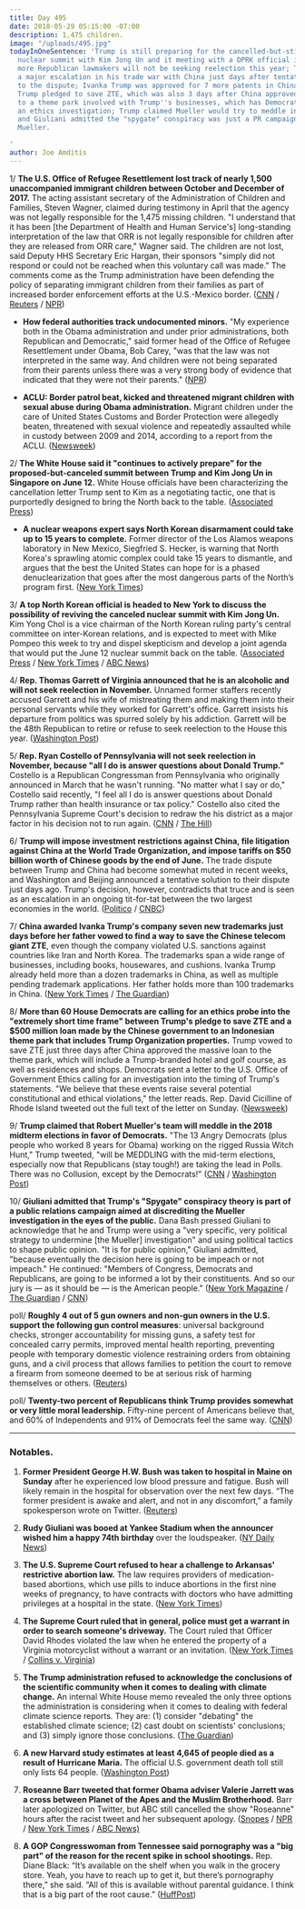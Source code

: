 ```yaml
---
title: Day 495
date: 2018-05-29 05:15:00 -07:00
description: 1,475 children.
image: "/uploads/495.jpg"
todayInOneSentence: 'Trump is still preparing for the cancelled-but-still-possible
  nuclear summit with Kim Jong Un and it meeting with a DPRK official in NYC; two
  more Republican lawmakers will not be seeking reelection this year; Trump announced
  a major escalation in his trade war with China just days after tentative solution
  to the dispute; Ivanka Trump was approved for 7 more patents in China days after
  Trump pledged to save ZTE, which was also 3 days after China approved a huge loan
  to a theme park involved with Trump''s businesses, which has Democrats calling for
  an ethics investigation; Trump claimed Mueller would try to meddle in the midterms;
  and Giuliani admitted the "spygate" conspiracy was just a PR campaign to discredit
  Mueller.

'
author: Joe Amditis
---
```


1/ **The U.S. Office of Refugee Resettlement lost track of nearly 1,500 unaccompanied immigrant children between October and December of 2017.** The acting assistant secretary of the Administration of Children and Families, Steven Wagner, claimed during testimony in April that the agency was not legally responsible for the 1,475 missing children. "I understand that it has been \[the Department of Health and Human Service's\] long-standing interpretation of the law that ORR is not legally responsible for children after they are released from ORR care," Wagner said. The children are not lost, said Deputy HHS Secretary Eric Hargan, their sponsors "simply did not respond or could not be reached when this voluntary call was made." The comments come as the Trump administration have been defending the policy of separating immigrant children from their families as part of increased border enforcement efforts at the U.S.-Mexico border. ([CNN](https://www.cnn.com/2018/05/26/politics/hhs-lost-track-1500-immigrant-children/index.html) / [Reuters](https://www.reuters.com/article/us-usa-immigration-children/u-s-official-says-agency-did-not-lose-immigrant-children-idUSKCN1IU061) / [NPR](https://www.npr.org/2018/05/28/615010170/how-the-trump-administrations-family-separation-policy-is-playing-out))

* **How federal authorities track undocumented minors.** "My experience both in the Obama administration and under prior administrations, both Republican and Democratic," said former head of the Office of Refugee Resettlement under Obama, Bob Carey, "was that the law was not interpreted in the same way. And children were not being separated from their parents unless there was a very strong body of evidence that indicated that they were not their parents." ([NPR](https://www.npr.org/2018/05/28/615010177/how-federal-authorities-track-undocumented-minors))

* **ACLU: Border patrol beat, kicked and threatened migrant children with sexual abuse during Obama administration.** Migrant children under the care of United States Customs and Border Protection were allegedly beaten, threatened with sexual violence and repeatedly assaulted while in custody between 2009 and 2014, according to a report from the ACLU. ([Newsweek](http://www.newsweek.com/customs-and-border-control-beat-kicked-and-threatened-migrant-children-under-941385)) 

2/  **The White House said it "continues to actively prepare" for the proposed-but-canceled summit between Trump and Kim Jong Un in Singapore on June 12.** White House officials have been characterizing the cancellation letter Trump sent to Kim as a negotiating tactic, one that is purportedly designed to bring the North back to the table. ([Associated Press](https://apnews.com/f984309e8f56481eaec542417993c5b4))

* **A nuclear weapons expert says North Korean disarmament could take up to 15 years to complete.** Former director of the Los Alamos weapons laboratory in New Mexico, Siegfried S. Hecker, is warning that North Korea's sprawling atomic complex could take 15 years to dismantle, and argues that the best the United States can hope for is a phased denuclearization that goes after the most dangerous parts of the North’s program first. ([New York Times](https://www.nytimes.com/2018/05/28/us/politics/north-korea-nuclear-disarmament-could-take-15-years-expert-warns.html))

3/ **A top North Korean official is headed to New York to discuss the possibility of reviving the canceled nuclear summit with Kim Jong Un.** Kim Yong Chol is a vice chairman of the North Korean ruling party's central committee on inter-Korean relations, and is expected to meet with Mike Pompeo this week to try and dispel skepticism and develop a joint agenda that would put the June 12 nuclear summit back on the table. ([Associated Press](https://apnews.com/7ee5dcf4d1da42d88edec092ec9f4bac) / [New York Times](https://www.nytimes.com/2018/05/27/us/politics/us-north-korea-trump-summit-meeting.html) / [ABC News](https://abcnews.go.com/Politics/us-north-korean-officials-laying-groundwork-off-back/story?id=55498792))

4/ **Rep. Thomas Garrett of Virginia announced that he is an alcoholic and will not seek reelection in November.** Unnamed former staffers recently accused Garrett and his wife of mistreating them and making them into their personal servants while they worked for Garrett's office. Garrett insists his departure from politics was spurred solely by his addiction. Garrett will be the 48th Republican to retire or refuse to seek reelection to the House this year. ([Washington Post](https://www.washingtonpost.com/local/virginia-politics/rep-garrett-announces-he-is-an-alcoholic-and-will-not-seek-re-election/2018/05/28/40e8839a-62b2-11e8-99d2-0d678ec08c2f_story.html?utm_term=.d32dd10b0254))

5/ **Rep. Ryan Costello of Pennsylvania will not seek reelection in November, because "all I do is answer questions about Donald Trump."** Costello is a Republican Congressman from Pennsylvania who originally announced in March that he wasn't running. "No matter what I say or do," Costello said recently, "I feel all I do is answer questions about Donald Trump rather than health insurance or tax policy." Costello also cited the Pennsylvania Supreme Court's decision to redraw the his district as a major factor in his decision not to run again. ([CNN](https://www.cnn.com/2018/05/26/politics/house-retirements-ryan-costello-jeff-flake-ileana-ros-lehtinen/index.html) / [The Hill](http://thehill.com/homenews/house/389597-gop-congressman-says-hes-leaving-congress-because-all-i-do-is-answer-questions))

6/ **Trump will impose investment restrictions against China, file litigation against China at the World Trade Organization, and impose tariffs on $50 billion worth of Chinese goods by the end of June.** The trade dispute between Trump and China had become somewhat muted in recent weeks, and Washington and Beijing announced a tentative solution to their dispute just days ago. Trump's decision, however, contradicts that truce and is seen as an escalation in an ongoing tit-for-tat between the two largest economies in the world. ([Politico](https://www.politico.com/story/2018/05/29/trump-china-tariffs-610042) / [CNBC](https://www.cnbc.com/2018/05/29/white-house-threatens-to-subject-50-billion-worth-of-chinese-goods-to-a-25-percent-tariff.html))

7/ **China awarded Ivanka Trump's company seven new trademarks just days before her father vowed to find a way to save the Chinese telecom giant ZTE**, even though the company violated U.S. sanctions against countries like Iran and North Korea. The trademarks span a wide range of businesses, including books, housewares, and cushions. Ivanka Trump already held more than a dozen trademarks in China, as well as multiple pending trademark applications. Her father holds more than 100 trademarks in China. ([New York Times](https://www.nytimes.com/2018/05/28/business/ivanka-trump-china-trademarks.html) / [The Guardian](https://www.theguardian.com/us-news/2018/may/28/ivanka-trump-won-china-trademarks-donald-trump-zte-reversal))

8/ **More than 60 House Democrats are calling for an ethics probe into the "extremely short time frame" between Trump's pledge to save ZTE and a $500 million loan made by the Chinese government to an Indonesian theme park that includes Trump Organization properties.** Trump vowed to save ZTE just three days after China approved the massive loan to the theme park, which will include a Trump-branded hotel and golf course, as well as residences and shops. Democrats sent a letter to the U.S. Office of Government Ethics calling for an investigation into the timing of Trump's statements. "We believe that these events raise several potential constitutional and ethical violations," the letter reads. Rep. David Cicilline of Rhode Island tweeted out the full text of the letter on Sunday. ([Newsweek](http://www.newsweek.com/democrats-demand-ethics-investigation-trump-over-chinese-loan-and-ban-lift-946276))

9/ **Trump claimed that Robert Mueller's team will meddle in the 2018 midterm elections in favor of Democrats.** "The 13 Angry Democrats (plus people who worked 8 years for Obama) working on the rigged Russia Witch Hunt," Trump tweeted, "will be MEDDLING with the mid-term elections, especially now that Republicans (stay tough!) are taking the lead in Polls. There was no Collusion, except by the Democrats!"  ([CNN](https://www.cnn.com/2018/05/29/politics/donald-trump-robert-mueller-team-midterm-elections-tweet/index.html) / [Washington Post](https://www.washingtonpost.com/politics/trump-says-investigation-of-2016-election-interference-is-now-interfering-with-2018-elections/2018/05/29/1659253c-6328-11e8-a69c-b944de66d9e7_story.html?utm_term=.d1b32959c374))

10/ **Giuliani admitted that Trump's "Spygate" conspiracy theory is part of a public relations campaign aimed at discrediting the Mueller investigation in the eyes of the public.** Dana Bash pressed Giuliani to acknowledge that he and Trump were using a "very specific, very political strategy to undermine \[the Mueller\] investigation" and using political tactics to shape public opinion. "It is for public opinion," Giuliani admitted, "because eventually the decision here is going to be impeach or not impeach." He continued: "Members of Congress, Democrats and Republicans, are going to be informed a lot by their constituents. And so our jury is — as it should be — is the American people." ([New York Magazine](http://nymag.com/daily/intelligencer/2018/05/giuliani-admits-spygate-is-pr-about-impeachment.html) / [The Guardian](https://www.theguardian.com/us-news/video/2018/may/28/rudy-giuliani-says-spygate-is-a-pr-strategy-video) / [CNN](http://transcripts.cnn.com/TRANSCRIPTS/1805/27/sotu.01.html))

poll/ **Roughly 4 out of 5 gun owners and non-gun owners in the U.S. support the following gun control measures**: universal background checks, stronger accountability for missing guns, a safety test for concealed carry permits, improved mental health reporting, preventing people with temporary domestic violence restraining orders from obtaining guns, and a civil process that allows families to petition the court to remove a firearm from someone deemed to be at serious risk of harming themselves or others. ([Reuters](https://www.reuters.com/article/us-health-guns-opinions/most-u-s-gun-owners-support-stronger-gun-laws-idUSKCN1IT1Q6))

poll/ **Twenty-two percent of Republicans think Trump provides somewhat or very little moral leadership.** Fifty-nine percent of Americans believe that, and 60% of Independents and 91% of Democrats feel the same way. ([CNN](https://www.cnn.com/2018/05/29/politics/trump-weak-moral-leadership/index.html))

---

### Notables.

1. **Former President George H.W. Bush was taken to hospital in Maine on Sunday** after he experienced low blood pressure and fatigue. Bush will likely remain in the hospital for observation over the next few days. “The former president is awake and alert, and not in any discomfort,” a family spokesperson wrote on Twitter. ([Reuters](https://www.reuters.com/article/us-people-georgehwbush/former-u-s-president-george-h-w-bush-taken-to-hospital-in-maine-idUSKCN1IS0PJ))

2. **Rudy Giuliani was booed at Yankee Stadium when the announcer wished him a happy 74th birthday** over the loudspeaker. ([NY Daily News](http://www.nydailynews.com/sports/baseball/yankees/rudy-giuliani-booed-yankee-stadium-birthday-article-1.4013891))

3. **The U.S. Supreme Court refused to hear a challenge to Arkansas' restrictive abortion law.** The law requires providers of medication-based abortions, which use pills to induce abortions in the first nine weeks of pregnancy, to have contracts with doctors who have admitting privileges at a hospital in the state. ([New York Times](https://www.nytimes.com/2018/05/29/us/politics/supreme-court-wont-hear-challenge-to-restrictive-arkansas-abortion-law.html))

4. **The Supreme Court ruled that in general, police must get a warrant in order to search someone's driveway.** The Court ruled that Officer David Rhodes violated the law when he entered the property of a Virginia motorcyclist without a warrant or an invitation. ([New York Times](https://www.nytimes.com/2018/05/29/us/politics/supreme-court-driveway-searches-warrant-curtilage.html) / [Collins v. Virginia](https://www.supremecourt.gov/opinions/17pdf/16-1027_7lio.pdf))

5. **The Trump administration refused to acknowledge the conclusions of the scientific community when it comes to dealing with climate change.** An internal White House memo revealed the only three options the administration is considering when it comes to dealing with federal climate science reports. They are: (1) consider "debating" the established climate science; (2) cast doubt on scientists' conclusions; and (3) simply ignore those conclusions. ([The Guardian](https://www.theguardian.com/environment/climate-consensus-97-per-cent/2018/may/29/trump-administration-refuses-to-consider-that-97-of-climate-scientists-could-be-right))

6. **A new Harvard study estimates at least 4,645 of people died as a result of Hurricane Maria.** The official U.S. government death toll still only lists 64 people. ([Washington Post](https://www.washingtonpost.com/national/harvard-study-estimates-thousands-died-in-puerto-rico-due-to-hurricane-maria/2018/05/29/1a82503a-6070-11e8-a4a4-c070ef53f315_story.html?utm_term=.ef95b3753286))

7. **Roseanne Barr tweeted that former Obama adviser Valerie Jarrett was a cross between Planet of the Apes and the Muslim Brotherhood.** Barr later apologized on Twitter, but ABC still cancelled the show "Roseanne" hours after the racist tweet and her subsequent apology. ([Snopes](https://www.snopes.com/news/2018/05/29/roseanne-barr-twitter-storm/) / [NPR](https://www.npr.org/sections/thetwo-way/2018/05/29/615211939/abc-cancels-roseanne-after-abhorrent-twitter-rant-from-its-star?utm_source=dlvr.it&utm_medium=twitter) / [New York Times](https://www.nytimes.com/2018/05/29/business/media/roseanne-barr-offensive-tweets.html) / [ABC News)](https://abcnews.go.com/Politics/roseanne-barr-obama-adviser-baby-muslim-brotherhood-planet/story?id=55504982)

8. **A GOP Congresswoman from Tennessee said pornography was a "big part" of the reason for the recent spike in school shootings.** Rep. Diane Black: “It’s available on the shelf when you walk in the grocery store. Yeah, you have to reach up to get it, but there’s pornography there,” she said. “All of this is available without parental guidance. I think that is a big part of the root cause.” ([HuffPost](https://www.huffingtonpost.com/entry/diane-black-porn-school-gun-violence_us_5b0d6634e4b0568a880ede65))